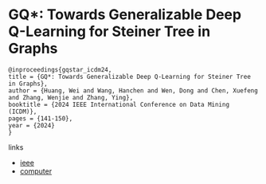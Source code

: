 # GQ*: Towards Generalizable Deep Q-Learning for Steiner Tree in Graphs

```
@inproceedings{gqstar_icdm24,
title = {GQ*: Towards Generalizable Deep Q-Learning for Steiner Tree in Graphs},
author = {Huang, Wei and Wang, Hanchen and Wen, Dong and Chen, Xuefeng and Zhang, Wenjie and Zhang, Ying},
booktitle = {2024 IEEE International Conference on Data Mining (ICDM)},
pages = {141-150},
year = {2024}
}
```

links
- [ieee](https://doi.org/10.1109/ICDM59182.2024.00021)
- [computer](https://doi.ieeecomputersociety.org/10.1109/ICDM59182.2024.00021)

